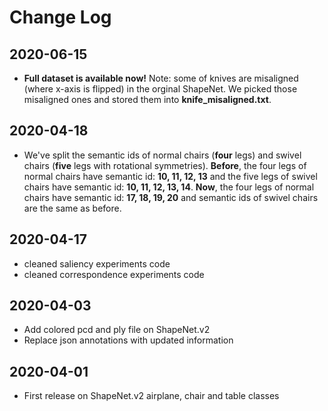 # Change Log

## 2020-06-15
- **Full dataset is available now!** Note: some of knives are misaligned (where x-axis is flipped) in the orginal ShapeNet. We picked those misaligned ones and stored them into **knife_misaligned.txt**.

## 2020-04-18
- We've split the semantic ids of normal chairs (**four** legs) and swivel chairs (**five** legs with rotational symmetries). **Before**, the four legs of normal chairs have semantic id: **10, 11, 12, 13** and the five legs of swivel chairs have semantic id: **10, 11, 12, 13, 14**. **Now**, the four legs of normal chairs have semantic id: **17, 18, 19, 20** and semantic ids of swivel chairs are the same as before.

## 2020-04-17
- cleaned saliency experiments code
- cleaned correspondence experiments code

## 2020-04-03

- Add colored pcd and ply file on ShapeNet.v2
- Replace json annotations with updated information

## 2020-04-01

- First release on ShapeNet.v2 airplane, chair and table classes
